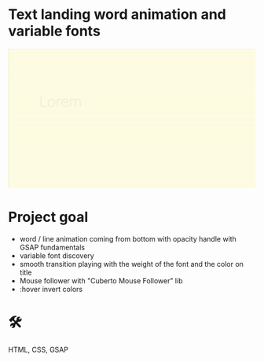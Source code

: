 # Text landing word animation and variable fonts
![Text-landing-demo](https://github.com/teotimepacreau/Text-landing-animation-and-variable-fonts-Day5-of-100DaysOfCode/blob/main/Text-landing-demo.gif)

# Project goal
- word / line animation coming from bottom with opacity handle with GSAP fundamentals
- variable font discovery
- smooth transition playing with the weight of the font and the color on title
- Mouse follower with "Cuberto Mouse Follower" lib
- :hover invert colors

# 🛠️
HTML, CSS, GSAP

